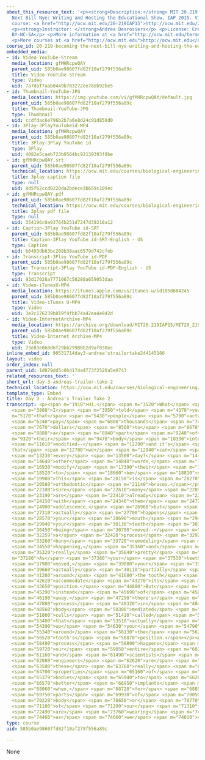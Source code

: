 ```yaml
---
about_this_resource_text: '<p><strong>Description:</strong> MIT 20.219 Becoming the
  Next Bill Nye: Writing and Hosting the Educational Show, IAP 2015. View the complete
  course: <a href="http://ocw.mit.edu/20-219IAP15">http://ocw.mit.edu/20-219IAP15</a>.</p>
  <p><strong>Instructor: </strong>Andrea Desrosiers</p> <p>License: Creative Commons
  BY-NC-SA</p> <p>More information at <a href="http://ocw.mit.edu/terms">http://ocw.mit.edu/terms</a></p>
  <p>More courses at <a href="http://ocw.mit.edu">http://ocw.mit.edu</a></p>'
course_id: 20-219-becoming-the-next-bill-nye-writing-and-hosting-the-educational-show-january-iap-2015
embedded_media:
- id: Video-YouTube-Stream
  media_location: gfMHRcpwQAY
  parent_uid: 585b0ae98607fd82f10af279f556a89c
  title: Video-YouTube-Stream
  type: Video
  uid: 7a7daf7aab0449b783272ee78eb92be5
- id: Thumbnail-YouTube-JPG
  media_location: https://img.youtube.com/vi/gfMHRcpwQAY/default.jpg
  parent_uid: 585b0ae98607fd82f10af279f556a89c
  title: Thumbnail-YouTube-JPG
  type: Thumbnail
  uid: ccdfdac6e796b2b7a6e8d24c91d850d0
- id: 3Play-3PlayYouTubeid-MP4
  media_location: gfMHRcpwQAY
  parent_uid: 585b0ae98607fd82f10af279f556a89c
  title: 3Play-3Play YouTube id
  type: 3Play
  uid: 4082e5caeb723b0564bc92139393f8be
- id: gfMHRcpwQAY.srt
  parent_uid: 585b0ae98607fd82f10af279f556a89c
  technical_location: https://ocw.mit.edu/courses/biological-engineering/20-219-becoming-the-next-bill-nye-writing-and-hosting-the-educational-show-january-iap-2015/student-projects/andrea-desrosierss-project/day-3-andreas-trailer-take-2/gfMHRcpwQAY.srt
  title: 3play caption file
  type: null
  uid: 8d5f62ccd0220da2bdece3b659c109ec
- id: gfMHRcpwQAY.pdf
  parent_uid: 585b0ae98607fd82f10af279f556a89c
  technical_location: https://ocw.mit.edu/courses/biological-engineering/20-219-becoming-the-next-bill-nye-writing-and-hosting-the-educational-show-january-iap-2015/student-projects/andrea-desrosierss-project/day-3-andreas-trailer-take-2/gfMHRcpwQAY.pdf
  title: 3play pdf file
  type: null
  uid: 354196c0a93764b251d7247d39218a12
- id: Caption-3Play YouTube id-SRT
  parent_uid: 585b0ae98607fd82f10af279f556a89c
  title: Caption-3Play YouTube id-SRT-English - US
  type: Caption
  uid: b6493db63bc208b38aac6579d742cfeb
- id: Transcript-3Play YouTube id-PDF
  parent_uid: 585b0ae98607fd82f10af279f556a89c
  title: Transcript-3Play YouTube id-PDF-English - US
  type: Transcript
  uid: 93d17028a7771067c58280a659053daa
- id: Video-iTunesU-MP4
  media_location: https://itunes.apple.com/us/itunes-u/id1058604245
  parent_uid: 585b0ae98607fd82f10af279f556a89c
  title: Video-iTunes U-MP4
  type: Video
  uid: 3e2c176239b019f4fbb74a42ea4e942d
- id: Video-InternetArchive-MP4
  media_location: https://archive.org/download/MIT20.219IAP15/MIT20_219IAP15_AD_D03_Pitch_360p.mp4
  parent_uid: 585b0ae98607fd82f10af279f556a89c
  title: Video-Internet Archive-MP4
  type: Video
  uid: 73e83e068d6f29bb29980b2d9af838ec
inline_embed_id: 90531714day3-andrea'strailertake244145166
layout: video
order_index: null
parent_uid: 1d079dd5c0b4174a4773f2520a5e0743
related_resources_text: ''
short_url: day-3-andreas-trailer-take-2
technical_location: https://ocw.mit.edu/courses/biological-engineering/20-219-becoming-the-next-bill-nye-writing-and-hosting-the-educational-show-january-iap-2015/student-projects/andrea-desrosierss-project/day-3-andreas-trailer-take-2
template_type: Embed
title: Day 3 - Andrea's Trailer Take 2
transcript: <p><span m="1910">Hi.</span> <span m="3520">What</span> <span m="3720">if</span>
  <span m="3860">I</span> <span m="3950">told</span> <span m="4370">you</span> <span
  m="5170">that</span> <span m="5430">people</span> <span m="5790">actually</span>
  <span m="6240">pay</span> <span m="6880">thousands</span> <span m="7480">of</span>
  <span m="7670">dollars</span> <span m="8560">to</span> <span m="8670">have</span>
  <span m="8880">a</span> <span m="8940">part</span> <span m="9240">of</span> <span
  m="9320">their</span> <span m="9470">body</span> <span m="10330">intentionally</span>
  <span m="11010">modified--</span> <span m="12290">and it's</span> <span m="12460">one
  that</span> <span m="12700">we</span> <span m="12840">can</span> <span m="13020">see</span>
  <span m="13230">every</span> <span m="13500">day?</span> <span m="14440">In</span>
  <span m="14640">other</span> <span m="14840">words,</span> <span m="16450">people</span>
  <span m="16930">modify</span> <span m="17390">their</span> <span m="17690">teeth</span>
  <span m="18520">to</span> <span m="18660">be</span> <span m="18810">straight.</span>
  <span m="19980">This</span> <span m="20150">is</span> <span m="20270">called</span>
  <span m="20580">orthodontic</span> <span m="21140">braces.</span></p><p><span m="22050">I'm</span>
  <span m="22180">sure</span> <span m="22610">many</span> <span m="22890">people</span>
  <span m="23190">are</span> <span m="23410">already</span> <span m="23720">familiar</span>
  <span m="24150">with</span> <span m="24340">them</span> <span m="24720">from</span>
  <span m="24900">adolescence,</span> <span m="26960">but</span> <span m="27170">what</span>
  <span m="27310">actually</span> <span m="27700">happens</span> <span m="28450">in</span>
  <span m="28570">your</span> <span m="28690">mouth</span> <span m="29470">while</span>
  <span m="29940">your</span> <span m="30130">teeth</span> <span m="30380">are</span>
  <span m="30450">being</span> <span m="30780">moved--</span> <span m="31940">there's</span>
  <span m="32259">a</span> <span m="32420">process</span> <span m="32920">called</span>
  <span m="33280">bony</span> <span m="33720">remodeling</span> <span m="34350">that's</span>
  <span m="34550">happening,</span> <span m="35160">and</span> <span m="35260">it's</span>
  <span m="35320">really</span> <span m="35640">pretty</span> <span m="35950">fascinating.</span></p><p><span
  m="37180">As</span> <span m="37380">your</span> <span m="37530">teeth are</span>
  <span m="37900">moved,</span> <span m="39000">your</span> <span m="39220">jaw</span>
  <span m="39660">actually</span> <span m="40110">partially</span> <span m="40620">dissolves</span>
  <span m="41280">around</span> <span m="41680">the tooth</span> <span m="42460">to</span>
  <span m="42620">accommodate</span> <span m="43270">its</span> <span m="43490">new</span>
  <span m="43650">position.</span> <span m="44880">But</span> <span m="44980">then</span>
  <span m="45290">instead</span> <span m="45690">of</span> <span m="45830">floating</span>
  <span m="46190">away,</span> <span m="47290">there's</span> <span m="47500">another</span>
  <span m="47880">process</span> <span m="48320">in</span> <span m="48430">your</span>
  <span m="48560">body</span> <span m="50300">mediated</span> <span m="50850">by</span>
  <span m="51000">cells</span> <span m="51410">called</span> <span m="51960">osteoblasts</span>
  <span m="53400">that</span> <span m="53510">actually</span> <span m="53970">build</span>
  <span m="54390">up</span> <span m="54630">your</span> <span m="54790">bone</span>
  <span m="55340">around</span> <span m="56130">the</span> <span m="56290">new</span>
  <span m="56520">tooth's</span> <span m="56870">position.</span></p><p><span m="58300">This</span>
  <span m="58490">process</span> <span m="58890">happens</span> <span m="59380">throughout</span>
  <span m="59720">our</span> <span m="59850">entire</span> <span m="60230">bodies,</span>
  <span m="61160">and</span> <span m="61490">scientists</span> <span m="61920">and</span>
  <span m="62080">engineers</span> <span m="62620">are</span> <span m="62770">exploiting</span>
  <span m="63580">these</span> <span m="63760">really</span> <span m="64019">fascinating</span>
  <span m="64700">properties</span> <span m="65160">of</span> <span m="65260">our</span>
  <span m="65379">bodies</span> <span m="65940">to</span> <span m="66260">build</span>
  <span m="66570">better</span> <span m="66950">implants</span> <span m="67880">for</span>
  <span m="68060">when,</span> <span m="68720">for</span> <span m="68850">example,</span>
  <span m="69750">parts</span> <span m="69930">of</span> <span m="70050">our</span>
  <span m="70220">body</span> <span m="70650">or</span> <span m="70770">parts</span>
  <span m="71100">of</span> <span m="71200">our</span> <span m="71310">skeleton</span>
  <span m="72490">are</span> <span m="73760">wearing</span> <span m="74140">out</span>
  <span m="74460">as</span> <span m="74660">we</span> <span m="74810">age.</span></p>
type: course
uid: 585b0ae98607fd82f10af279f556a89c

---
```

None